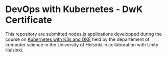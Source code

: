 # DevOps with Kubernetes - DwK Certificate
This repository are submitted nodes.js applications developped during the course on [Kubernetes with K3s and GKE](https://studies.helsinki.fi/courses/course-unit/otm-53fa0294-4c74-4dc3-b4e0-027f13f81a80) held by the departement of computer science in the University of Helsinki in collaboration with Unity Helsinki.